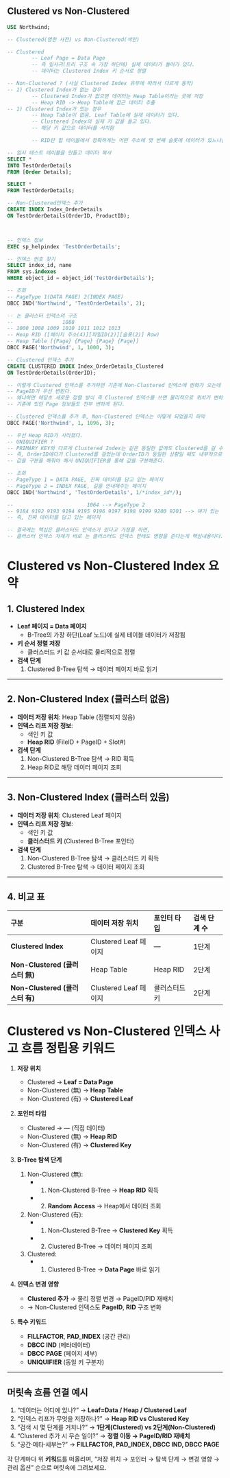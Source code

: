 ## Clustered vs Non-Clustered

```sql
USE Northwind;

-- Clustered(영한 사전) vs Non-Clustered(색인)

-- Clustered
		-- Leaf Page = Data Page
		-- 즉 잎사귀(트리 구조 속 가장 하단에) 실제 데이터가 들어가 있다.
		-- 데이터는 Clustered Index 키 순서로 정렬

-- Non-Clustered ? (사실 Clustered Index 유무에 따라서 다르게 동작)
-- 1) Clustered Index가 없는 경우
		-- Clustered Index가 없으면 데이터는 Heap Table이라는 곳에 저장
		-- Heap RID -> Heap Table에 접근 데이터 추출
-- 1) Clustered Index가 있는 경우
		-- Heap Table이 없음. Leaf Table에 실제 데이터가 있다.
		-- Clustered Index의 실제 키 값을 들고 있다.
		-- 해당 키 값으로 데이터를 서치함

		-- RID란 힙 테이블에서 정확하게는 어떤 주소에 몇 번째 슬롯에 데이터가 있느냐를 의미

-- 임시 테스트 테이블을 만들고 데이터 복사
SELECT *
INTO TestOrderDetails
FROM [Order Details];

SELECT *
FROM TestOrderDetails;

-- Non-Clustered인덱스 추가
CREATE INDEX Index_OrderDetails
ON TestOrderDetails(OrderID, ProductID);



-- 인덱스 정보
EXEC sp_helpindex 'TestOrderDetails';

-- 인덱스 번호 찾기
SELECT index_id, name
FROM sys.indexes
WHERE object_id = object_id('TestOrderDetails');

-- 조회
-- PageType 1(DATA PAGE) 2(INDEX PAGE)
DBCC IND('Northwind', 'TestOrderDetails', 2);

-- 논 클러스터 인덱스의 구조
--				  1088
-- 1000 1008 1009 1010 1011 1012 1013
-- Heap RID ([페이지 주소(4)][파일ID(2)][슬롯(2)] Row)
-- Heap Table [{Page} {Page} {Page} {Page}]
DBCC PAGE('Northwind', 1, 1000, 3);

-- Clustered 인덱스 추가
CREATE CLUSTERED INDEX Index_OrderDetails_Clustered
ON TestOrderDetails(OrderID);

-- 이렇게 Clustered 인덱스를 추가하면 기존에 Non-Clustered 인덱스에 변화가 오는데
-- PageID가 우선 변한다.
-- 왜냐하면 애당초 새로운 정렬 방식 즉 Clustered 인덱스를 쓰면 물리적으로 위치가 변하기 때문에
-- 기존에 있던 Page 정보들도 전부 변하게 된다.

-- Clustered 인덱스를 추가 후, Non-Clustered 인덱스는 어떻게 되었을지 파악
DBCC PAGE('Northwind', 1, 1096, 3);

-- 우선 Heap RID가 사라졌다.
-- UNIQUIFIER ?
-- PRIMARY KEY와 다르게 Clustered Index는 같은 동일한 값에도 Clustered를 걸 수 있다.
-- 즉, OrderID에다가 Clustered를 걸었는데 OrderID가 동일한 상황일 때도 내부적으로는
-- 값을 구분을 해줘야 해서 UNIQUIFIER를 통해 값을 구분해준다.

-- 조회
-- PageType 1 = DATA PAGE, 진짜 데이터를 담고 있는 페이지
-- PageType 2 = INDEX PAGE, 길을 안내해주는 페이지
DBCC IND('Northwind', 'TestOrderDetails', 1/*index_id*/);

--				          1064 --> PageType 2
-- 9184 9192 9193 9194 9195 9196 9197 9198 9199 9200 9201 --> 여기 있는 애들은 PageType가 1이다.
-- 즉, 진짜 데이터를 담고 있는 페이지

-- 결국에는 핵심은 클러스터드 인덱스가 있다고 가정을 하면, 
-- 클러스터 인덱스 자체가 바로 논 클러스터드 인덱스 한테도 영향을 준다는게 핵심내용이다.
```
# Clustered vs Non-Clustered Index 요약

## 1. Clustered Index
- **Leaf 페이지 = Data 페이지**  
  - B-Tree의 가장 하단(Leaf 노드)에 실제 테이블 데이터가 저장됨  
- **키 순서 정렬 저장**  
  - 클러스터드 키 값 순서대로 물리적으로 정렬  
- **검색 단계**  
  1. Clustered B-Tree 탐색 → 데이터 페이지 바로 읽기

---

## 2. Non-Clustered Index (클러스터 없음)
- **데이터 저장 위치**: Heap Table (정렬되지 않음)  
- **인덱스 리프 저장 정보**:  
  - 색인 키 값  
  - **Heap RID** (FileID + PageID + Slot#)  
- **검색 단계**  
  1. Non-Clustered B-Tree 탐색 → RID 획득  
  2. Heap RID로 해당 데이터 페이지 조회

---

## 3. Non-Clustered Index (클러스터 있음)
- **데이터 저장 위치**: Clustered Leaf 페이지  
- **인덱스 리프 저장 정보**:  
  - 색인 키 값  
  - **클러스터드 키** (Clustered B-Tree 포인터)  
- **검색 단계**  
  1. Non-Clustered B-Tree 탐색 → 클러스터드 키 획득  
  2. Clustered B-Tree 탐색 → 데이터 페이지 조회

---

## 4. 비교 표

|구분                          |데이터 저장 위치         |포인터 타입        |검색 단계 수      |
|:----------------------------|:------------------------|:------------------|:-----------------|
|**Clustered Index**          |Clustered Leaf 페이지    |—                  |1단계             |
|**Non-Clustered (클러스터 無)**|Heap Table               |Heap RID           |2단계             |
|**Non-Clustered (클러스터 有)**|Clustered Leaf 페이지    |클러스터드 키      |2단계             |

# Clustered vs Non-Clustered 인덱스 사고 흐름 정립용 키워드

1. **저장 위치**  
   - Clustered → **Leaf = Data Page**  
   - Non-Clustered (無) → **Heap Table**  
   - Non-Clustered (有) → **Clustered Leaf**

2. **포인터 타입**  
   - Clustered → — (직접 데이터)  
   - Non-Clustered (無) → **Heap RID**  
   - Non-Clustered (有) → **Clustered Key**

3. **B-Tree 탐색 단계**  
   1. Non-Clustered (無):  
      - 1) Non-Clustered B-Tree → **Heap RID** 획득  
      - 2) **Random Access** → Heap에서 데이터 조회  
   2. Non-Clustered (有):  
      - 1) Non-Clustered B-Tree → **Clustered Key** 획득  
      - 2) Clustered B-Tree → 데이터 페이지 조회  
   3. Clustered:  
      - 1) Clustered B-Tree → **Data Page** 바로 읽기  

4. **인덱스 변경 영향**  
   - **Clustered 추가** → 물리 정렬 변경 → PageID/PID 재배치  
   - → Non-Clustered 인덱스도 **PageID**, **RID** 구조 변화  

5. **특수 키워드**  
   - **FILLFACTOR**, **PAD_INDEX** (공간 관리)  
   - **DBCC IND** (메타데이터)  
   - **DBCC PAGE** (페이지 세부)  
   - **UNIQUIFIER** (동일 키 구분자)  

---

## 머릿속 흐름 연결 예시

1. “데이터는 어디에 있나?” → **Leaf=Data / Heap / Clustered Leaf**  
2. “인덱스 리프가 무엇을 저장하나?” → **Heap RID vs Clustered Key**  
3. “검색 시 몇 단계를 거치나?” → **1단계(Clustered) vs 2단계(Non-Clustered)**  
4. “Clustered 추가 시 무슨 일이?” → **정렬 이동 → PageID/RID 재배치**  
5. “공간·메타·세부는?” → **FILLFACTOR, PAD_INDEX, DBCC IND, DBCC PAGE**

각 단계마다 위 **키워드**를 떠올리며, “저장 위치 → 포인터 → 탐색 단계 → 변경 영향 → 관리 옵션” 순으로 머릿속에 그려보세요.

